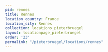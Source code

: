 ```yaml
---
pid: rennes
title: Rennes
location_country: France
location_city: Rennes
collection: locations_pieterbruegel
layout: locationpage_pieterbruegel
order: '23'
permalink: "/pieterbruegel/locations/rennes"
---
```

